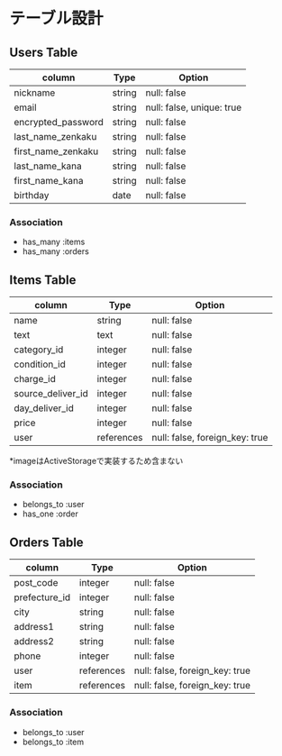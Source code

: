 # テーブル設計

## Users Table

| column             | Type    | Option                    |
|--------------------|---------|---------------------------|
| nickname           | string  | null: false               |
| email              | string  | null: false, unique: true |
| encrypted_password | string  | null: false               |
| last_name_zenkaku  | string  | null: false               |
| first_name_zenkaku | string  | null: false               |
| last_name_kana     | string  | null: false               |
| first_name_kana    | string  | null: false               |
| birthday           | date    | null: false               |


### Association

- has_many :items
- has_many :orders

## Items Table


| column            | Type       | Option                         |
|-------------------|------------|--------------------------------|
| name              | string     | null: false                    |
| text              | text       | null: false                    |
| category_id       | integer    | null: false                    |
| condition_id      | integer    | null: false                    |
| charge_id         | integer    | null: false                    |
| source_deliver_id | integer    | null: false                    |
| day_deliver_id    | integer    | null: false                    |
| price             | integer    | null: false                    |
| user              | references | null: false, foreign_key: true |

*imageはActiveStorageで実装するため含まない

### Association

- belongs_to :user
- has_one :order


## Orders Table

| column         | Type       | Option                         |
|----------------|------------|--------------------------------|
| post_code      | integer    | null: false                    |
| prefecture_id  | integer    | null: false                    | 
| city           | string     | null: false                    |
| address1       | string     | null: false                    |
| address2       | string     | null: false                    |
| phone          | integer    | null: false                    |
| user           | references | null: false, foreign_key: true |
| item           | references | null: false, foreign_key: true |

### Association
- belongs_to :user
- belongs_to :item